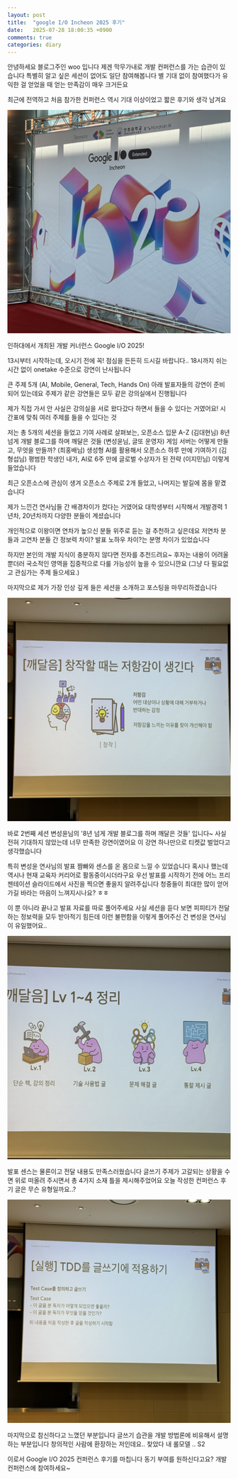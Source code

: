 ```yaml
---
layout: post
title:  "google I/O Incheon 2025 후기"
date:   2025-07-28 18:00:35 +0900
comments: true
categories: diary
---
```


안녕하세요 블로그주인 woo 입니다
제겐 막무가내로 개발 컨퍼런스를 가는 습관이 있습니다
특별히 알고 싶은 세션이 없어도 일단 참여해봅니다 별 기대 없이 참여했다가 유익한 걸 얻었을 때 얻는 만족감이 매우 크거든요

최근에 전역하고 처음 참가한 컨퍼런스 역시 기대 이상이었고 짧은 후기와 생각 남겨요

![1](/assets/images/IMG_3743.jpg)

인하대에서 개최된 개발 커너런스 Google I/O 2025!

13시부터 시작하는데, 오시기 전에 꼭! 점심을 든든히 드시길 바랍니다..
18시까지 쉬는 시간 없이 onetake 수준으로 강연이 난사됩니다

큰 주제 5개 (AI, Mobile, General, Tech, Hands On) 아래 발표자들의 강연이 준비되어 있는데요
주제가 같은 강연들은 모두 같은 강의실에서 진행됩니다

제가 직접 가서 안 사실은 강의실을 서로 왔다갔다 하면서 들을 수 있다는 거였어요!
시간표에 맞춰 여러 주제를 들을 수 있다는 것

저는 총 5개의 세션을 들었고
기여 사례로 살펴보는, 오픈소스 입문 A-Z (김대현님)
8년 넘게 개발 블로그를 하며 깨달은 것들 (변성윤님, 글또 운영자)
게임 서버는 어떻게 만들고, 무엇을 만들까? (최홍배님)
생성형 AI를 활용해서 오픈소스 하루 만에 기여하기 (김형섭님)
평범한 학생인 내가, AI로 6주 만에 글로벌 수상자가 된 전략 (이지민님)
이렇게 들었습니다

최근 오픈소스에 관심이 생겨 오픈소스 주제로 2개 들었고, 나머지는 발길에 몸을 맡겼습니다

제가 느낀건 연사님들 간 배경차이가 컸다는 거였어요
대학생부터 시작해서 개발경력 1년차, 20년차까지 다양한 분들이 계셨습니다

개인적으로 이왕이면 연차가 높으신 분들 위주로 듣는 걸 추천하고 싶은데요
저연차 분들과 고연차 분들 간 정보력 차이? 발표 노하우 차이?는 분명 차이가 있었습니다

하지만 본인의 개발 지식이 충분하지 않다면 전자를 추천드려요~
후자는 내용이 어려울 뿐더러 국소적인 영역을 집중적으로 다룰 가능성이 높을 수 있으니깐요
(그냥 다 필요없고 관심가는 주제 들으세요.)

마지막으로 제가 가장 인상 깊게 들은 세션을 소개하고 포스팅을 마무리하겠습니다

![2](/assets/images/IMG_3714.jpg)

바로 2번째 세션 변성윤님의 '8년 넘게 개발 블로그를 하며 깨달은 것들' 입니다~
사실 전혀 기대하지 않았는데 너무 만족한 강연이였어요
이 강연 하나만으로 티켓값 벌었다고 생각했습니다

특히 변성윤 연사님의 발표 짬빠와 센스를 온 몸으로 느낄 수 있었습니다 혹시나 했는데 역시나 현재 교육자 커리어로 활동중이시더라구요
우선 발표를 시작하기 전에 어느 프리젠테이션 슬라이드에서 사진을 찍으면 좋을지 알려주십니다
청중들이 최대한 많이 얻어가길 바라는 마음이 느껴지시나요? ㅎㅎ

이 뿐 아니라 끝나고 발표 자료를 따로 풀어주세요
사실 세션을 듣다 보면 피피티가 전달하는 정보력을 모두 받아적기 힘든데 이런 불편함을 이렇게 풀어주신 건 변성윤 연사님이 유일했어요..

![3](/assets/images/IMG_3722.jpg)

발표 센스는 물론이고 전달 내용도 만족스러웠습니다
글쓰기 주제가 고갈되는 상황을 수면 위로 떠올려 주시면서 총 4가지 소재 틀을 제시해주었어요
오늘 작성한 컨퍼런스 후기 글은 무슨 유형일까요..?

![4](/assets/images/IMG_3726.jpg)

마지막으로 참신하다고 느꼈던 부분입니다
글쓰기 습관을 개발 방법론에 비유해서 설명하는 부분입니다
창의적인 사람에 환장하는 저인데요..
찾았다 내 롤모델 .. S2

이로서 Google I/O 2025 컨퍼런스 후기를 마칩니다
동기 부여를 원하신다고요? 개발 컨퍼런스에 참여하세요~

